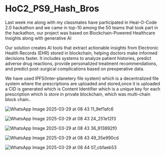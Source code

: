# HoC2_PS9_Hash_Bros

Last week me along with my classmates have participated in Heal-O-Code 2.0 hackathon and we came in top-10 among the 50 teams that took part in the hackathon, our project was based on Blockchain-Powered Healthcare Insights along with generative AI


Our solution creates AI tools that extract actionable insights from Electronic Health Records (EHR) stored in blockchain, helping doctors make informed decisions faster. It includes systems to analyze patient histories, predict adverse drug reactions, provide personalized treatment recommendations, and predict post-surgical complications based on preoperative data.

We have used IPFS(Inter-planetery file system) which is a decentralized file system where the prescriptions are uploaded and stored,once it is uploaded a CID is generated which is Content Identifier which is a unique key for each prescription which is store in private blockchain, which was multi-chain block chain..


![WhatsApp Image 2025-03-29 at 08 43 11_9ef1afc6](https://github.com/user-attachments/assets/f8d992be-907c-4fe4-960e-7af901c4d1ea)

![WhatsApp Image 2025-03-29 at 08 43 24_251e12f3](https://github.com/user-attachments/assets/cab64832-5992-48a0-b430-39d74aa33105)

![WhatsApp Image 2025-03-29 at 08 43 36_913892f0](https://github.com/user-attachments/assets/c6e74bd0-f1e0-4a6e-a2ee-c8ca2263064b)

![WhatsApp Image 2025-03-29 at 08 43 49_35e990cd](https://github.com/user-attachments/assets/3e098c7e-e6f7-4dff-b501-9478a76bad6b)

![WhatsApp Image 2025-03-29 at 08 44 07_cbfaeb53](https://github.com/user-attachments/assets/ca6ccb43-e48d-461a-a070-c3a8985a218d)




